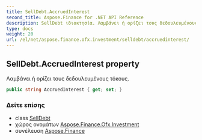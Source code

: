 ```yaml
---
title: SellDebt.AccruedInterest
second_title: Aspose.Finance for .NET API Reference
description: SellDebt ιδιοκτησία. Λαμβάνει ή ορίζει τους δεδουλευμένους τόκους.
type: docs
weight: 20
url: /el/net/aspose.finance.ofx.investment/selldebt/accruedinterest/
---
```

## SellDebt.AccruedInterest property

Λαμβάνει ή ορίζει τους δεδουλευμένους τόκους.

```csharp
public string AccruedInterest { get; set; }
```

### Δείτε επίσης

* class [SellDebt](../)
* χώρος ονομάτων [Aspose.Finance.Ofx.Investment](../../selldebt/)
* συνέλευση [Aspose.Finance](../../../)


